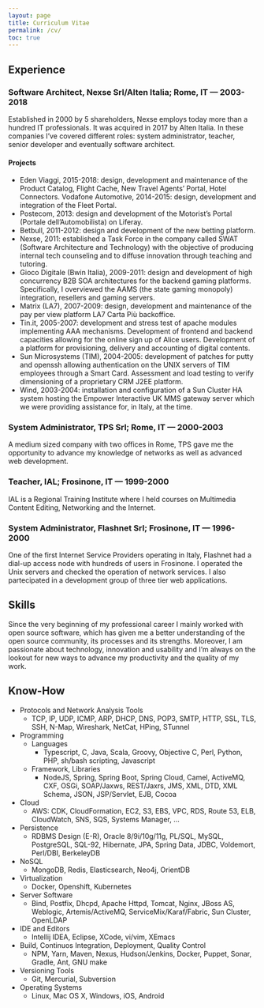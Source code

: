 ```yaml
---
layout: page
title: Curriculum Vitae
permalink: /cv/
toc: true
---
```


## Experience

### Software Architect, Nexse Srl/Alten Italia; Rome, IT — 2003-2018

Established in 2000 by 5 shareholders, Nexse employs today more than a hundred IT professionals. It was acquired in 2017 by Alten Italia. In these companies I’ve covered different roles: system administrator, teacher, senior developer and eventually software architect. 

#### Projects

- Eden Viaggi, 2015-2018: design, development and maintenance of the Product Catalog, Flight Cache, New Travel Agents’ Portal, Hotel Connectors.
Vodafone Automotive, 2014-2015: design, development and integration of the Fleet Portal.
- Postecom, 2013: design and development of the Motorist’s Portal (Portale dell’Automobilista) on Liferay.
- Betbull, 2011-2012: design and development of the new betting platform.
- Nexse, 2011: established a Task Force in the company called SWAT (Software Architecture and Technology) with the objective of producing internal tech counseling and to diffuse innovation through teaching and tutoring. 
- Gioco Digitale (Bwin Italia), 2009-2011: design and development of high concurrency B2B SOA architectures for the backend gaming platforms. Specifically, I overviewed the AAMS (the state gaming monopoly) integration, resellers and gaming servers. 
- Matrix (LA7), 2007-2009: design, development and maintenance of the pay per view platform LA7 Carta Più backoffice.
- Tin.it, 2005-2007: development and stress test of apache modules implementing AAA mechanisms. Development of frontend and backend capacities allowing for the online sign up of Alice users. Development of a platform for provisioning, delivery and accounting of digital contents.
- Sun Microsystems (TIM), 2004-2005: development of patches for putty and openssh allowing authentication on the UNIX servers of TIM employees through a Smart Card. Assessment and load testing to verify dimensioning of a proprietary CRM J2EE platform.
- Wind, 2003-2004: installation and configuration of a Sun Cluster HA system hosting the Empower Interactive UK MMS gateway server which we were providing assistance for, in Italy, at the time.

### System Administrator, TPS Srl; Rome, IT — 2000-2003

A medium sized company with two offices in Rome, TPS gave me the opportunity to advance my knowledge of networks as well as advanced web development.

### Teacher, IAL; Frosinone, IT — 1999-2000

IAL is a Regional Training Institute where I held courses on Multimedia Content Editing, Networking and the Internet. 

### System Administrator, Flashnet Srl; Frosinone, IT — 1996-2000 

One of the first Internet Service Providers operating in Italy, Flashnet had a
dial-up access node with hundreds of users in Frosinone. I operated the Unix
servers and checked the operation of network services. I also partecipated in a
development group of three tier web applications.

## Skills

Since the very beginning of my professional career I mainly worked with open source software, which has given me a better understanding of the open source community, its processes and its strengths. Moreover, I am passionate about technology, innovation and usability and I’m always on the lookout for new ways to advance my productivity and the quality of my work.

## Know-How

- Protocols and Network Analysis Tools
  - TCP, IP, UDP, ICMP, ARP, DHCP, DNS, POP3, SMTP, HTTP, SSL, TLS, SSH, N-Map, Wireshark, NetCat, HPing, STunnel
- Programming
  - Languages
    - Typescript, C, Java, Scala, Groovy, Objective C, Perl, Python, PHP, sh/bash scripting, Javascript 
  - Framework, Libraries
    - NodeJS, Spring, Spring Boot, Spring Cloud, Camel, ActiveMQ, CXF, OSGi, SOAP/Jaxws, REST/Jaxrs, JMS, XML, DTD, XML Schema, JSON, JSP/Servlet, EJB, Cocoa
- Cloud
  - AWS: CDK, CloudFormation, EC2, S3, EBS, VPC, RDS, Route 53, ELB, CloudWatch, SNS, SQS, Systems Manager, ...
- Persistence
  - RDBMS Design (E-R), Oracle 8/9i/10g/11g, PL/SQL, MySQL, PostgreSQL, SQL-92, Hibernate, JPA, Spring Data, JDBC, Voldemort, Perl/DBI, BerkeleyDB
- NoSQL
  - MongoDB, Redis, Elasticsearch, Neo4j, OrientDB
- Virtualization
  - Docker, Openshift, Kubernetes
- Server Software
  - Bind, Postfix, Dhcpd, Apache Httpd, Tomcat, Nginx, JBoss AS, Weblogic, Artemis/ActiveMQ, ServiceMix/Karaf/Fabric, Sun Cluster, OpenLDAP
- IDE and Editors
  - Intellij IDEA, Eclipse, XCode, vi/vim, XEmacs
- Build, Continuos Integration, Deployment, Quality Control
  - NPM, Yarn, Maven, Nexus, Hudson/Jenkins, Docker, Puppet, Sonar, Gradle, Ant, GNU make
- Versioning Tools
  - Git, Mercurial, Subversion 
- Operating Systems
  - Linux, Mac OS X, Windows, iOS, Android 
